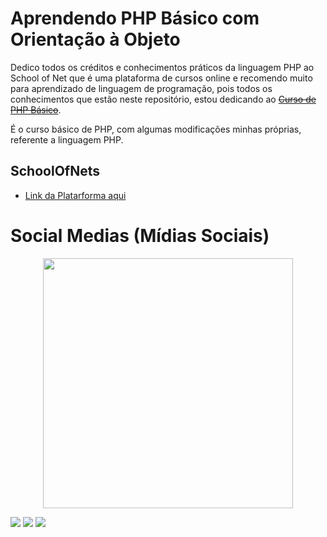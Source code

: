 # Aprendendo PHP Básico com Orientação à Objeto

 <div>
  <p>Dedico todos os créditos e conhecimentos práticos da linguagem PHP ao School of Net que é uma plataforma de cursos online e recomendo muito para aprendizado de linguagem de programação, pois todos os conhecimentos que estão neste repositório, estou dedicando ao <s><a href="https://bit.ly/3PAvV8a">Curso de PHP Básico</a></s>.</p>
 <p>É o curso básico de PHP, com algumas modificações minhas próprias, referente a linguagem PHP.</p>
</div>

## SchoolOfNets
<p>
    <ul>
        <li><a href="https://bit.ly/3GcFNRo">Link da Platarforma aqui</a></li>
    </ul>
</p>


 # Social Medias (Mídias Sociais)
<div>
    <p align="center"><img src="https://drive.google.com/uc?export=download&id=1dDuDx0qSSs2DKu3bJHweX-PpFUrJ3XJk" width=400></p>
   <a href="https://www.linkedin.com/in/matheustsnts"><img src="https://img.shields.io/badge/LinkedIn-0077B5?style=for-the-badge&logo=linkedin&logoColor=white" target="_blank"></a>
   <a href="https://www.instagram.com/matheustsnts"><img src="https://img.shields.io/badge/Instagram-E4405F?style=for-the-badge&logo=instagram&logoColor=white" target="_blank"></a>
   <a href="https://github.com/matheus-dos-Santos-Teixeira"><img src="https://img.shields.io/badge/GitHub-100000?style=for-the-badge&logo=github&logoColor=white"></a>
</div>
